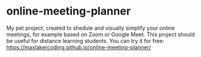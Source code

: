 # online-meeting-planner
My pet project, created to shedule and visually simplify your online meetings, for example based on Zoom or Google Meet. This project should be useful for distance learning students. You can try it for free: 
https://maxlakercoding.github.io/online-meeting-planner/
